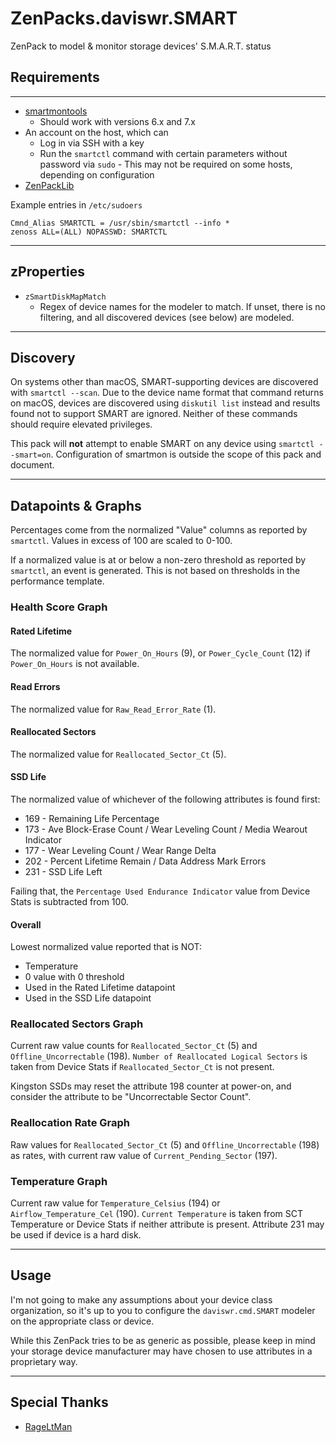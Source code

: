 # ZenPacks.daviswr.SMART

ZenPack to model & monitor storage devices' S.M.A.R.T. status

## Requirements

---
* [smartmontools](https://www.smartmontools.org/)
  * Should work with versions 6.x and 7.x 
* An account on the host, which can
  * Log in via SSH with a key
  * Run the `smartctl` command with certain parameters without password via `sudo` - This may not be required on some hosts, depending on configuration
* [ZenPackLib](https://help.zenoss.com/in/zenpack-catalog/open-source/zenpacklib)

Example entries in `/etc/sudoers`

```
Cmnd_Alias SMARTCTL = /usr/sbin/smartctl --info *
zenoss ALL=(ALL) NOPASSWD: SMARTCTL
```
---
## zProperties
* `zSmartDiskMapMatch`
  * Regex of device names for the modeler to match. If unset, there is no filtering, and all discovered devices (see below) are modeled.

---
## Discovery
On systems other than macOS, SMART-supporting devices are discovered with `smartctl --scan`. Due to the device name format that command returns on macOS, devices are discovered using `diskutil list` instead and results found not to support SMART are ignored. Neither of these commands should require elevated privileges.

This pack will **not** attempt to enable SMART on any device using `smartctl --smart=on`. Configuration of smartmon is outside the scope of this pack and document.

---
## Datapoints & Graphs
Percentages come from the normalized "Value" columns as reported by `smartctl`. Values in excess of 100 are scaled to 0-100.

If a normalized value is at or below a non-zero threshold as reported by `smartctl`, an event is generated. This is not based on thresholds in the performance template.

### Health Score Graph
#### Rated Lifetime
The normalized value for `Power_On_Hours` (9), or `Power_Cycle_Count` (12) if `Power_On_Hours` is not available.

#### Read Errors
The normalized value for `Raw_Read_Error_Rate` (1).

#### Reallocated Sectors
The normalized value for `Reallocated_Sector_Ct` (5).

#### SSD Life
The normalized value of whichever of the following attributes is found first:
* 169 - Remaining Life Percentage
* 173 - Ave Block-Erase Count / Wear Leveling Count / Media Wearout Indicator
* 177 - Wear Leveling Count / Wear Range Delta
* 202 - Percent Lifetime Remain / Data Address Mark Errors
* 231 - SSD Life Left

Failing that, the `Percentage Used Endurance Indicator` value from Device Stats is subtracted from 100.

#### Overall
Lowest normalized value reported that is NOT:
* Temperature
* 0 value with 0 threshold
* Used in the Rated Lifetime datapoint
* Used in the SSD Life datapoint

### Reallocated Sectors Graph
Current raw value counts for `Reallocated_Sector_Ct` (5) and `Offline_Uncorrectable` (198). `Number of Reallocated Logical Sectors` is taken from Device Stats if `Reallocated_Sector_Ct` is not present.

Kingston SSDs may reset the attribute 198 counter at power-on, and consider the attribute to be "Uncorrectable Sector Count".

### Reallocation Rate Graph
Raw values for `Reallocated_Sector_Ct` (5) and `Offline_Uncorrectable` (198) as rates, with current raw value of `Current_Pending_Sector` (197).

### Temperature Graph
Current raw value for `Temperature_Celsius` (194) or `Airflow_Temperature_Cel` (190). `Current Temperature` is taken from SCT Temperature or Device Stats if neither attribute is present. Attribute 231 may be used if device is a hard disk.

---
## Usage
I'm not going to make any assumptions about your device class organization, so it's up to you to configure the `daviswr.cmd.SMART` modeler on the appropriate class or device. 

While this ZenPack tries to be as generic as possible, please keep in mind your storage device manufacturer may have chosen to use attributes in a proprietary way.

---
## Special Thanks
* [RageLtMan](https://github.com/sempervictus)
